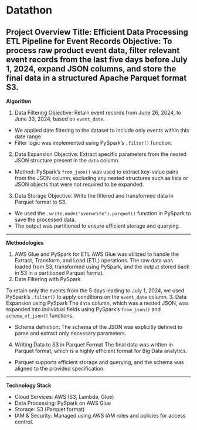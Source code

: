 # Datathon

Project Overview
Title: Efficient Data Processing ETL Pipeline for Event Records
Objective: To process raw product event data, filter relevant event records from the last five days before July 1, 2024, expand JSON columns, and store the final data in a structured Apache Parquet format S3.
------------------------------------------------------------------------------------------------------------------------

**Algorithm**
1. Data Filtering
Objective: Retain event records from June 26, 2024, to June 30, 2024, based on
`event_date`.
- We applied date filtering to the dataset to include only events within this date range.
- Filter logic was implemented using PySpark’s `.filter()` function.
2. Data Expansion
Objective: Extract specific parameters from the nested JSON structure present in the
`data` column.
- Method: PySpark’s `from_json()` was used to extract key-value pairs from the JSON
column, excluding any nested structures such as lists or JSON objects that were not
required to be expanded.
3. Data Storage
Objective: Write the filtered and transformed data in Parquet format to S3.
- We used the `.write.mode("overwrite").parquet()` function in PySpark to save the
processed data.
- The output was partitioned to ensure efficient storage and querying.

------------------------------------------------------------------------------------------------------------------------

**Methodologies**
1. AWS Glue and PySpark for ETL
AWS Glue was utilized to handle the Extract, Transform, and Load (ETL) operations. The
raw data was loaded from S3, transformed using PySpark, and the output stored back in S3
in a partitioned Parquet format.
2. Date Filtering with PySpark

To retain only the events from the 5 days leading to July 1, 2024, we used PySpark’s
`.filter()` to apply conditions on the `event_date` column.
3. Data Expansion using PySpark
The `data` column, which was a nested JSON, was expanded into individual fields using
PySpark’s `from_json()` and `schema_of_json()` functions.
- Schema definition: The schema of the JSON was explicitly defined to parse and extract
only necessary parameters.
4. Writing Data to S3 in Parquet Format
The final data was written in Parquet format, which is a highly efficient format for Big Data
analytics.
- Parquet supports efficient storage and querying, and the schema was aligned to the
provided specification.
------------------------------------------------------------------------------------------------------------------------

**Technology Stack**
- Cloud Services: AWS (S3, Lambda, Glue)
- Data Processing: PySpark on AWS Glue
- Storage: S3 (Parquet format)
- IAM & Security: Managed using AWS IAM roles and policies for access control.
